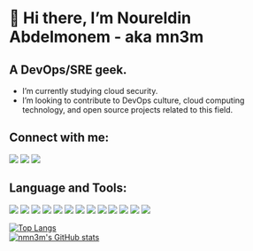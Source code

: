 # 👋 Hi there, I’m Noureldin Abdelmonem - aka mn3m

## A DevOps/SRE geek.
-  I’m currently studying cloud security.
-  I’m looking to contribute to DevOps culture, cloud computing technology, and open source projects related to this field.

## Connect with me:
[<img src="https://img.icons8.com/color/64/linkedin.png" >](https://www.linkedin.com/in/nmn3m/)
[<img src="https://img.icons8.com/doodle/64/reddit--v1.png" >](https://www.reddit.com/user/nmn3m)
[<img src="https://img.icons8.com/fluency/64/twitter.png" >](https://twitter.com/nmn3m)

## Language and Tools:
[<img src="https://img.icons8.com/color/64/golang.png" >](https://go.dev/)
[<img src="https://img.icons8.com/color/64/linux--v1.png" >](https://www.tutorialspoint.com/linux_admin/index.htm)
[<img src="https://img.icons8.com/plasticine/64/bash.png" >](https://www.gnu.org/software/bash/)
[<img src="https://img.icons8.com/color/64/docker.png" >](https://www.docker.com/)
[<img src="https://img.icons8.com/color/64/kubernetes.png" >](https://kubernetes.io/)
[<img src="https://img.icons8.com/external-smashingstocks-circular-smashing-stocks/64/external-Helm-world-tourism-day-smashingstocks-circular-smashing-stocks.png" >](https://helm.sh/)
[<img src="https://img.icons8.com/color/64/terraform.png" >](https://www.terraform.io/)
[<img src="https://img.icons8.com/color/64/ansible.png" >](https://www.ansible.com/)
[<img src="https://img.icons8.com/color/64/amazon-web-services.png" >](https://aws.amazon.com/)
[<img src="https://img.icons8.com/color/64/gitlab.png" >](https://docs.gitlab.com/ee/ci/)
[<img src="https://img.icons8.com/color/64/jenkins.png" >](https://www.jenkins.io/)
[<img src="https://img.icons8.com/color/64/prometheus-app.png" >](https://prometheus.io/docs/introduction/overview/)
[<img src="https://img.icons8.com/color/64/grafana.png" >](https://grafana.com/)



[![Top Langs](https://github-readme-stats.vercel.app/api/top-langs/?username=nmn3m&layout=compact&theme=chartreuse-dark)](https://github.com/nmn3m/github-readme-stats)
<br>
[![nmn3m's GitHub stats](https://github-readme-stats.vercel.app/api?username=nmn3m&show_icons=true&theme=chartreuse-dark)](https://github.com/nmn3m/github-readme-stats)

